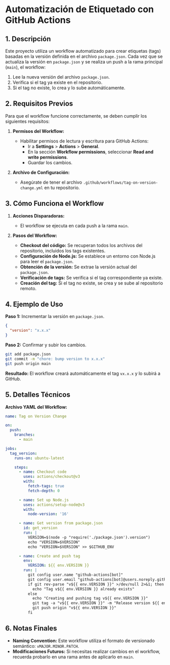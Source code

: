 
# Automatización de Etiquetado con GitHub Actions

## 1. Descripción

Este proyecto utiliza un workflow automatizado para crear etiquetas (tags) basadas en la versión definida en el archivo `package.json`. Cada vez que se actualiza la versión en `package.json` y se realiza un push a la rama principal (`main`), el workflow:

1. Lee la nueva versión del archivo `package.json`.
2. Verifica si el tag ya existe en el repositorio.
3. Si el tag no existe, lo crea y lo sube automáticamente.

## 2. Requisitos Previos

Para que el workflow funcione correctamente, se deben cumplir los siguientes requisitos:

1. **Permisos del Workflow:**
   - Habilitar permisos de lectura y escritura para GitHub Actions:
     - Ir a **Settings** > **Actions** > **General**.
     - En la sección **Workflow permissions**, seleccionar **Read and write permissions**.
     - Guardar los cambios.

2. **Archivo de Configuración:**
   - Asegúrate de tener el archivo `.github/workflows/tag-on-version-change.yml` en tu repositorio.

## 3. Cómo Funciona el Workflow

1. **Acciones Disparadoras:**
   - El workflow se ejecuta en cada push a la rama `main`.

2. **Pasos del Workflow:**
   - **Checkout del código:** Se recuperan todos los archivos del repositorio, incluidos los tags existentes.
   - **Configuración de Node.js:** Se establece un entorno con Node.js para leer el `package.json`.
   - **Obtención de la versión:** Se extrae la versión actual del `package.json`.
   - **Verificación de tags:** Se verifica si el tag correspondiente ya existe.
   - **Creación del tag:** Si el tag no existe, se crea y se sube al repositorio remoto.

## 4. Ejemplo de Uso

**Paso 1:** Incrementar la versión en `package.json`.
```json
{
  "version": "x.x.x"
}
```

**Paso 2:** Confirmar y subir los cambios.
```bash
git add package.json
git commit -m "chore: bump version to x.x.x"
git push origin main
```

**Resultado:** El workflow creará automáticamente el tag `vx.x.x` y lo subirá a GitHub.

## 5. Detalles Técnicos

**Archivo YAML del Workflow:**
```yaml
name: Tag on Version Change

on:
  push:
    branches:
      - main

jobs:
  tag_version:
    runs-on: ubuntu-latest

    steps:
      - name: Checkout code
        uses: actions/checkout@v3
        with:
          fetch-tags: true
          fetch-depth: 0

      - name: Set up Node.js
        uses: actions/setup-node@v3
        with:
          node-version: '16'

      - name: Get version from package.json
        id: get_version
        run: |
          VERSION=$(node -p "require('./package.json').version")
          echo "VERSION=$VERSION"
          echo "VERSION=$VERSION" >> $GITHUB_ENV

      - name: Create and push tag
        env:
          VERSION: ${{ env.VERSION }}
        run: |
          git config user.name "github-actions[bot]"
          git config user.email "github-actions[bot]@users.noreply.github.com"
          if git rev-parse "v${{ env.VERSION }}" >/dev/null 2>&1; then
            echo "Tag v${{ env.VERSION }} already exists"
          else
            echo "Creating and pushing tag v${{ env.VERSION }}"
            git tag -a "v${{ env.VERSION }}" -m "Release version ${{ env.VERSION }} as per package.json"
            git push origin "v${{ env.VERSION }}"
          fi
```

## 6. Notas Finales

- **Naming Convention:** Este workflow utiliza el formato de versionado semántico: `vMAJOR.MINOR.PATCH`.
- **Modificaciones Futuros:** Si necesitas realizar cambios en el workflow, recuerda probarlo en una rama antes de aplicarlo en `main`.
